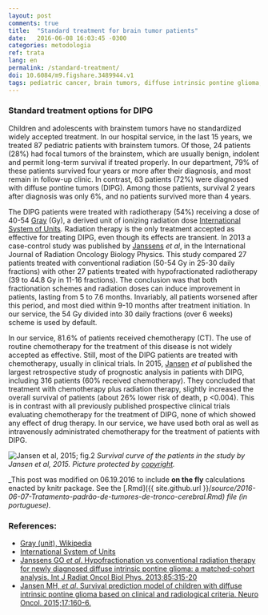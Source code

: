 ```yaml
---
layout: post
comments: true
title:  "Standard treatment for brain tumor patients"
date:   2016-06-08 16:03:45 -0300
categories: metodologia
ref: trata
lang: en
permalink: /standard-treatment/
doi: 10.6084/m9.figshare.3489944.v1
tags: pediatric cancer, brain tumors, diffuse intrinsic pontine glioma, clinical trial, standard treatment
---
```


### Standard treatment options for DIPG

Children and adolescents with brainstem tumors have no standardized widely accepted treatment. In our hospital service, in the last 15 years, we treated 87 pediatric patients with brainstem tumors. Of those, 24 patients (28%) had focal tumors of the brainstem, which are usually benign, indolent and permit long-term survival if treated properly. In our department, 79% of these patients survived four years or more after their diagnosis, and most remain in follow-up clinic. In contrast, 63 patients (72%) were diagnosed with diffuse pontine tumors (DIPG). Among those patients, survival 2 years after diagnosis was only 6%, and no patients survived more than 4 years.

The DIPG patients were treated with radiotherapy (54%) receiving a dose of 40-54 [Gray][Gray] (Gy), a derived unit of ionizing radiation dose [International System of Units][si]. Radiation therapy is the only treatment accepted as effective for treating DIPG, even though its effects are transient. In 2013 a case-control study was published by [Janssens][janssens] *et al*, in the International Journal of Radiation Oncology Biology Physics. This study compared 27 patients treated with conventional radiation (50-54 Gy in 25-30 daily fractions) with other 27 patients treated with hypofractionated radiotherapy (39 to 44.8 Gy in 11-16 fractions). The conclusion was that both fractionation schemes and radiation doses can induce improvement in patients, lasting from 5 to 7.6 months. Invariably, all patients worsened after this period, and most died within 9-10 months after treatment initiation. In our service, the 54 Gy divided into 30 daily fractions (over 6 weeks) scheme is used by default.

In our service, 81.6% of patients received chemotherapy (CT). The use of routine chemotherapy for the treatment of this disease is not widely accepted as effective. Still, most of the DIPG patients are treated with chemotherapy, usually in clinical trials. In 2015, [Jansen][jansen] *et al* published the largest retrospective study of prognostic analysis in patients with DIPG, including 316 patients (60% received chemotherapy). They concluded that treatment with chemotherapy plus radiation therapy, slightly increased the overall survival of patients (about 26% lower risk of death, p <0.004). This is in contrast with all previously published prospective clinical trials evaluating chemotherapy for the treatment of DIPG, none of which showed any effect of drug therapy. In our service, we have used both oral as well as intravenously administrated chemotherapy for the treatment of patients with DIPG.

![Jansen et al, 2015; fig.2](#http://www.ncbi.nlm.nih.gov/pmc/articles/PMC4483042/bin/nou10402.jpg)
*Survival curve of the patients in the study by Jansen et al, 2015. Picture protected by [copyright](http://www.ncbi.nlm.nih.gov/pmc/articles/PMC4483042/figure/NOU104F2/#).*

_This post was modified on 06.19.2016 to include **on the fly** calculations enacted by knitr package. See the [.Rmd]({{ site.github.url }}/_source/2016-06-07-Tratamento-padrão-de-tumores-de-tronco-cerebral.Rmd) file (in portuguese)._

### References:

- [Gray (unit), Wikipedia][gray]
- [International System of Units][si]
- [Janssens GO _et al_. Hypofractionation vs conventional
radiation therapy for newly diagnosed diffuse intrinsic pontine glioma: a
matched-cohort analysis. Int J Radiat Oncol Biol Phys. 2013;85:315-20][janssens]
- [Jansen MH, _et al_. Survival prediction model of children with diffuse
intrinsic pontine glioma based on clinical and radiological criteria. Neuro
Oncol. 2015;17:160-6.][jansen]


[gray]: https://en.wikipedia.org/wiki/Gray_(unit)
[si]: https://pt.wikipedia.org/wiki/Sistema_Internacional_de_Unidades
[janssens]: http://www.sciencedirect.com/science/article/pii/S0360301612005524?np=y
[jansen]: http://neuro-oncology.oxfordjournals.org/content/17/1/160.full
